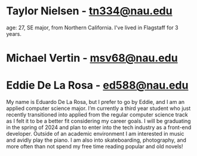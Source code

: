 # Taylor Nielsen - tn334@nau.edu
  age: 27, SE major, from Northern California.
  I've lived in Flagstaff for 3 years.
# Michael Vertin - msv68@nau.edu
# Eddie De La Rosa - ed588@nau.edu
My name is Eduardo De La Rosa, but I prefer to go by Eddie, and I am an applied computer science major. I’m currently a third year student who just recently transitioned into applied from the regular computer science track as I felt it to be a better fit considering my career goals. I will be graduating in the spring of 2024 and plan to enter into the tech industry as a front-end developer. Outside of an academic environment I am interested in music and avidly play the piano. I am also into skateboarding, photography, and more often than not spend my free time reading popular and old novels! 
